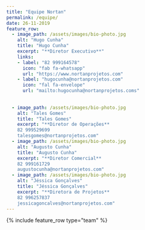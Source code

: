```yaml
---
title: "Equipe Nortan"
permalink: /equipe/
date: 26-11-2019
feature_row:
  - image_path: /assets/images/bio-photo.jpg
    alt: "Hugo Cunha"
    title: "Hugo Cunha"
    excerpt: "**Diretor Executivo**"
    links:
    - label: "82 999164578"
      icon: "fab fa-whatsapp"
      url: "https://www.nortanprojetos.com"
    - label: "hugocunha@nortanprojetos.com"
      icon: "fal fa-envelope"
      url: "mailto:hugocunha@nortanprojetos.coms"
      
    
  - image_path: /assets/images/bio-photo.jpg
    alt: "Tales Gomes"
    title: "Tales Gomes"
    excerpt: "**Diretor de Operações**  
    82 999529699  
    talesgomes@nortanprojetos.com"
  - image_path: /assets/images/bio-photo.jpg
    alt: "Augusto Cunha"
    title: "Augusto Cunha"
    excerpt: "**Diretor Comercial**  
    82 999161729  
    augustocunha@nortanprojetos.com"
  - image_path: /assets/images/bio-photo.jpg
    alt: "Jéssica Gonçalves"
    title: "Jéssica Gonçalves"
    excerpt: "**Diretora de Projetos**  
    82 996257837  
    jessicagoncalves@nortanprojetos.com"
---
```


{% include feature_row type="team" %}

